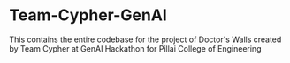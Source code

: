 # Team-Cypher-GenAI
This contains the entire codebase for the project of Doctor's Walls created by Team Cypher at GenAI Hackathon for Pillai College of Engineering
